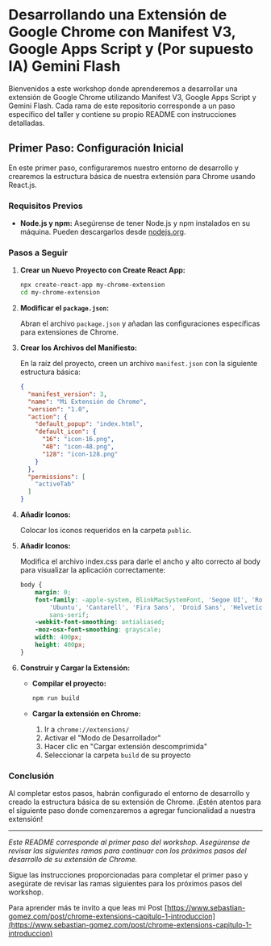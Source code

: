 # Desarrollando una Extensión de Google Chrome con Manifest V3, Google Apps Script y (Por supuesto IA) Gemini Flash

Bienvenidos a este workshop donde aprenderemos a desarrollar una extensión de Google Chrome utilizando Manifest V3, Google Apps Script y Gemini Flash. Cada rama de este repositorio corresponde a un paso específico del taller y contiene su propio README con instrucciones detalladas.

## Primer Paso: Configuración Inicial

En este primer paso, configuraremos nuestro entorno de desarrollo y crearemos la estructura básica de nuestra extensión para Chrome usando React.js.

### Requisitos Previos

- **Node.js y npm:** Asegúrense de tener Node.js y npm instalados en su máquina. Pueden descargarlos desde [nodejs.org](https://nodejs.org).

### Pasos a Seguir

1. **Crear un Nuevo Proyecto con Create React App:**

   ```bash
   npx create-react-app my-chrome-extension
   cd my-chrome-extension
   ```

2. **Modificar el `package.json`:**

   Abran el archivo `package.json` y añadan las configuraciones específicas para extensiones de Chrome.

3. **Crear los Archivos del Manifiesto:**

   En la raíz del proyecto, creen un archivo `manifest.json` con la siguiente estructura básica:

   ```json
   {
     "manifest_version": 3,
     "name": "Mi Extensión de Chrome",
     "version": "1.0",
     "action": {
       "default_popup": "index.html",
       "default_icon": {
         "16": "icon-16.png",
         "48": "icon-48.png",
         "128": "icon-128.png"
       }
     },
     "permissions": [
       "activeTab"
     ]
   }
   ```

4. **Añadir Iconos:**

   Colocar los iconos requeridos en la carpeta `public`.

5. **Añadir Iconos:**

   Modifica el archivo index.css para darle el ancho y alto correcto al body para visualizar la aplicación correctamente:

    ```css
    body {
        margin: 0;
        font-family: -apple-system, BlinkMacSystemFont, 'Segoe UI', 'Roboto', 'Oxygen',
            'Ubuntu', 'Cantarell', 'Fira Sans', 'Droid Sans', 'Helvetica Neue',
            sans-serif;
        -webkit-font-smoothing: antialiased;
        -moz-osx-font-smoothing: grayscale;
        width: 400px;
        height: 400px;
    }
    ```

6. **Construir y Cargar la Extensión:**

   - **Compilar el proyecto:**

     ```bash
     npm run build
     ```

   - **Cargar la extensión en Chrome:**
     1. Ir a `chrome://extensions/`
     2. Activar el "Modo de Desarrollador"
     3. Hacer clic en "Cargar extensión descomprimida"
     4. Seleccionar la carpeta `build` de su proyecto

### Conclusión

Al completar estos pasos, habrán configurado el entorno de desarrollo y creado la estructura básica de su extensión de Chrome. ¡Estén atentos para el siguiente paso donde comenzaremos a agregar funcionalidad a nuestra extensión!

---

*Este README corresponde al primer paso del workshop. Asegúrense de revisar las siguientes ramas para continuar con los próximos pasos del desarrollo de su extensión de Chrome.*

Sigue las instrucciones proporcionadas para completar el primer paso y asegúrate de revisar las ramas siguientes para los próximos pasos del workshop.

Para aprender más te invito a que leas mi Post [https://www.sebastian-gomez.com/post/chrome-extensions-capitulo-1-introduccion](https://www.sebastian-gomez.com/post/chrome-extensions-capitulo-1-introduccion)